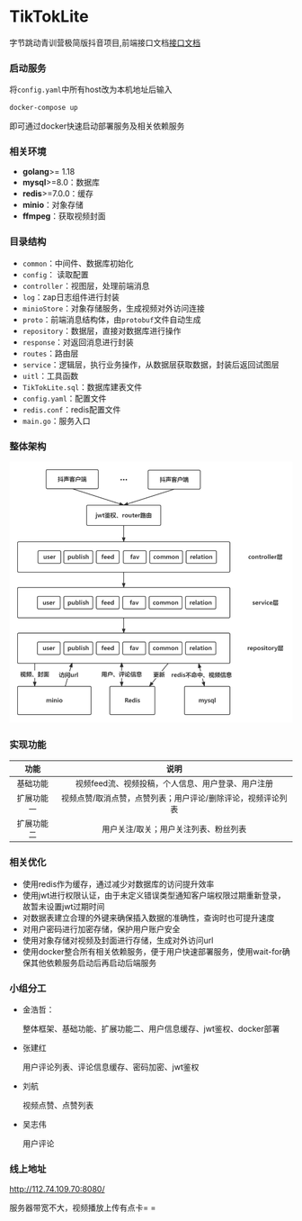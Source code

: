 # TikTokLite

字节跳动青训营极简版抖音项目,前端接口文档[接口文档](https://www.apifox.cn/apidoc/shared-8cc50618-0da6-4d5e-a398-76f3b8f766c5/api-18345145) 

### 启动服务

将`config.yaml`中所有host改为本机地址后输入

```bash
docker-compose up
```

即可通过docker快速启动部署服务及相关依赖服务

### 相关环境

- **golang**>= 1.18
- **mysql**>=8.0：数据库
- **redis**>=7.0.0：缓存
- **minio**：对象存储
- **ffmpeg**：获取视频封面

###  目录结构

- `common`：中间件、数据库初始化
- `config`： 读取配置
- `controller`：视图层，处理前端消息
- `log`：zap日志组件进行封装
- `minioStore`：对象存储服务，生成视频对外访问连接
- `proto`：前端消息结构体，由`protobuf`文件自动生成
- `repository`：数据层，直接对数据库进行操作
- `response`：对返回消息进行封装
- `routes`：路由层
- `service`：逻辑层，执行业务操作，从数据层获取数据，封装后返回试图层
- `uitl`：工具函数
- `TikTokLite.sql`：数据库建表文件 
- `config.yaml`：配置文件
- `redis.conf`：redis配置文件
- `main.go`：服务入口

### 整体架构

![结构图](https://github.com/jhzol/test/blob/master/image/Tiktoklite.png?raw=true)

### 实现功能

|    功能    |                             说明                             |
| :--------: | :----------------------------------------------------------: |
|  基础功能  |      视频feed流、视频投稿，个人信息、用户登录、用户注册      |
| 扩展功能一 | 视频点赞/取消点赞，点赞列表；用户评论/删除评论，视频评论列表 |
| 扩展功能二 |            用户关注/取关；用户关注列表、粉丝列表             |

### 相关优化

- 使用redis作为缓存，通过减少对数据库的访问提升效率
- 使用jwt进行权限认证，由于未定义错误类型通知客户端权限过期重新登录，故暂未设置jwt过期时间
- 对数据表建立合理的外键来确保插入数据的准确性，查询时也可提升速度
- 对用户密码进行加密存储，保护用户账户安全
- 使用对象存储对视频及封面进行存储，生成对外访问url
- 使用docker整合所有相关依赖服务，便于用户快速部署服务，使用wait-for确保其他依赖服务启动后再启动后端服务

### 小组分工

- 金浩哲：

  整体框架、基础功能、扩展功能二、用户信息缓存、jwt鉴权、docker部署

- 张建红

  用户评论列表、评论信息缓存、密码加密、jwt鉴权

- 刘航

  视频点赞、点赞列表

- 吴志伟

  用户评论

### 线上地址

http://112.74.109.70:8080/

服务器带宽不大，视频播放上传有点卡= =
